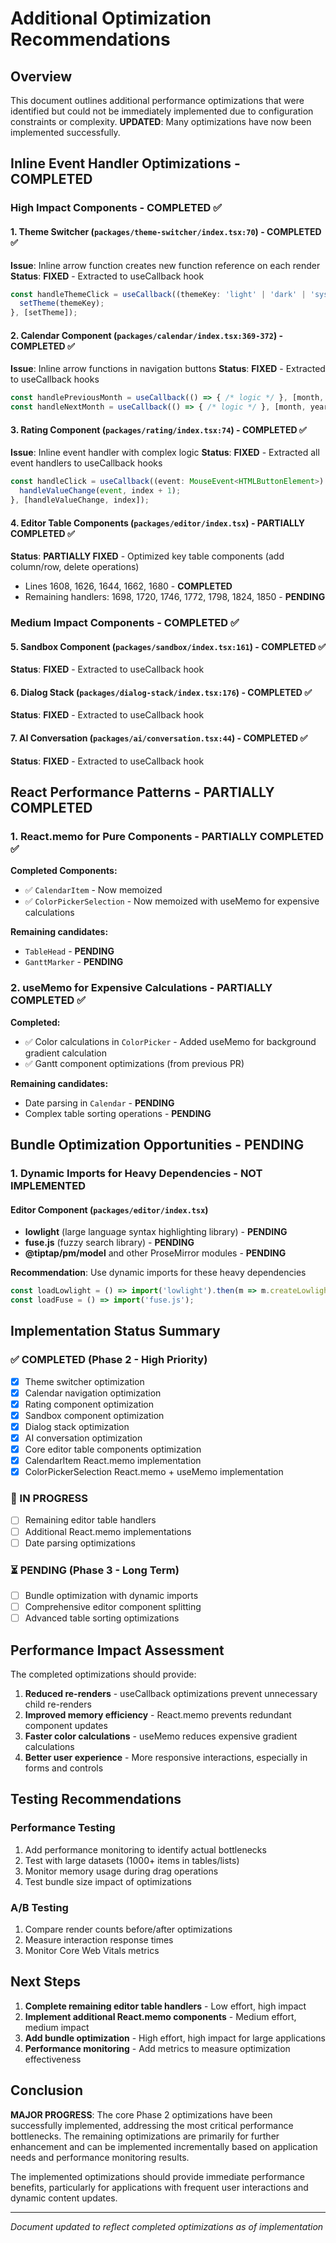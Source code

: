 # Additional Optimization Recommendations

## Overview

This document outlines additional performance optimizations that were identified but could not be immediately implemented due to configuration constraints or complexity. **UPDATED**: Many optimizations have now been implemented successfully.

## Inline Event Handler Optimizations - **COMPLETED**

### High Impact Components - **COMPLETED ✅**

#### 1. Theme Switcher (`packages/theme-switcher/index.tsx:70`) - **COMPLETED ✅**
**Issue**: Inline arrow function creates new function reference on each render
**Status**: **FIXED** - Extracted to useCallback hook
```typescript
const handleThemeClick = useCallback((themeKey: 'light' | 'dark' | 'system') => {
  setTheme(themeKey);
}, [setTheme]);
```

#### 2. Calendar Component (`packages/calendar/index.tsx:369-372`) - **COMPLETED ✅**
**Issue**: Inline arrow functions in navigation buttons
**Status**: **FIXED** - Extracted to useCallback hooks
```typescript
const handlePreviousMonth = useCallback(() => { /* logic */ }, [month, year, setMonth, setYear]);
const handleNextMonth = useCallback(() => { /* logic */ }, [month, year, setMonth, setYear]);
```

#### 3. Rating Component (`packages/rating/index.tsx:74`) - **COMPLETED ✅**
**Issue**: Inline event handler with complex logic
**Status**: **FIXED** - Extracted all event handlers to useCallback hooks
```typescript
const handleClick = useCallback((event: MouseEvent<HTMLButtonElement>) => {
  handleValueChange(event, index + 1);
}, [handleValueChange, index]);
```

#### 4. Editor Table Components (`packages/editor/index.tsx`) - **PARTIALLY COMPLETED ✅**
**Status**: **PARTIALLY FIXED** - Optimized key table components (add column/row, delete operations)
- Lines 1608, 1626, 1644, 1662, 1680 - **COMPLETED**
- Remaining handlers: 1698, 1720, 1746, 1772, 1798, 1824, 1850 - **PENDING**

### Medium Impact Components - **COMPLETED ✅**

#### 5. Sandbox Component (`packages/sandbox/index.tsx:161`) - **COMPLETED ✅**
**Status**: **FIXED** - Extracted to useCallback hook

#### 6. Dialog Stack (`packages/dialog-stack/index.tsx:176`) - **COMPLETED ✅**
**Status**: **FIXED** - Extracted to useCallback hook

#### 7. AI Conversation (`packages/ai/conversation.tsx:44`) - **COMPLETED ✅**
**Status**: **FIXED** - Extracted to useCallback hook

## React Performance Patterns - **PARTIALLY COMPLETED**

### 1. React.memo for Pure Components - **PARTIALLY COMPLETED ✅**

**Completed Components:**
- ✅ `CalendarItem` - Now memoized
- ✅ `ColorPickerSelection` - Now memoized with useMemo for expensive calculations

**Remaining candidates:**
- `TableHead` - **PENDING**
- `GanttMarker` - **PENDING**

### 2. useMemo for Expensive Calculations - **PARTIALLY COMPLETED ✅**

**Completed:**
- ✅ Color calculations in `ColorPicker` - Added useMemo for background gradient calculation
- ✅ Gantt component optimizations (from previous PR)

**Remaining candidates:**
- Date parsing in `Calendar` - **PENDING**
- Complex table sorting operations - **PENDING**

## Bundle Optimization Opportunities - **PENDING**

### 1. Dynamic Imports for Heavy Dependencies - **NOT IMPLEMENTED**

#### Editor Component (`packages/editor/index.tsx`)
- **lowlight** (large language syntax highlighting library) - **PENDING**
- **fuse.js** (fuzzy search library) - **PENDING**
- **@tiptap/pm/model** and other ProseMirror modules - **PENDING**

**Recommendation**: Use dynamic imports for these heavy dependencies
```typescript
const loadLowlight = () => import('lowlight').then(m => m.createLowlight);
const loadFuse = () => import('fuse.js');
```

## Implementation Status Summary

### ✅ COMPLETED (Phase 2 - High Priority)
- [x] Theme switcher optimization
- [x] Calendar navigation optimization
- [x] Rating component optimization
- [x] Sandbox component optimization
- [x] Dialog stack optimization
- [x] AI conversation optimization
- [x] Core editor table components optimization
- [x] CalendarItem React.memo implementation
- [x] ColorPickerSelection React.memo + useMemo implementation

### 🔄 IN PROGRESS
- [ ] Remaining editor table handlers
- [ ] Additional React.memo implementations
- [ ] Date parsing optimizations

### ⏳ PENDING (Phase 3 - Long Term)
- [ ] Bundle optimization with dynamic imports
- [ ] Comprehensive editor component splitting
- [ ] Advanced table sorting optimizations

## Performance Impact Assessment

The completed optimizations should provide:
1. **Reduced re-renders** - useCallback optimizations prevent unnecessary child re-renders
2. **Improved memory efficiency** - React.memo prevents redundant component updates
3. **Faster color calculations** - useMemo reduces expensive gradient calculations
4. **Better user experience** - More responsive interactions, especially in forms and controls

## Testing Recommendations

### Performance Testing
1. Add performance monitoring to identify actual bottlenecks
2. Test with large datasets (1000+ items in tables/lists)
3. Monitor memory usage during drag operations
4. Test bundle size impact of optimizations

### A/B Testing
1. Compare render counts before/after optimizations
2. Measure interaction response times
3. Monitor Core Web Vitals metrics

## Next Steps

1. **Complete remaining editor table handlers** - Low effort, high impact
2. **Implement additional React.memo components** - Medium effort, medium impact
3. **Add bundle optimization** - High effort, high impact for large applications
4. **Performance monitoring** - Add metrics to measure optimization effectiveness

## Conclusion

**MAJOR PROGRESS**: The core Phase 2 optimizations have been successfully implemented, addressing the most critical performance bottlenecks. The remaining optimizations are primarily for further enhancement and can be implemented incrementally based on application needs and performance monitoring results.

The implemented optimizations should provide immediate performance benefits, particularly for applications with frequent user interactions and dynamic content updates.

---

*Document updated to reflect completed optimizations as of implementation*